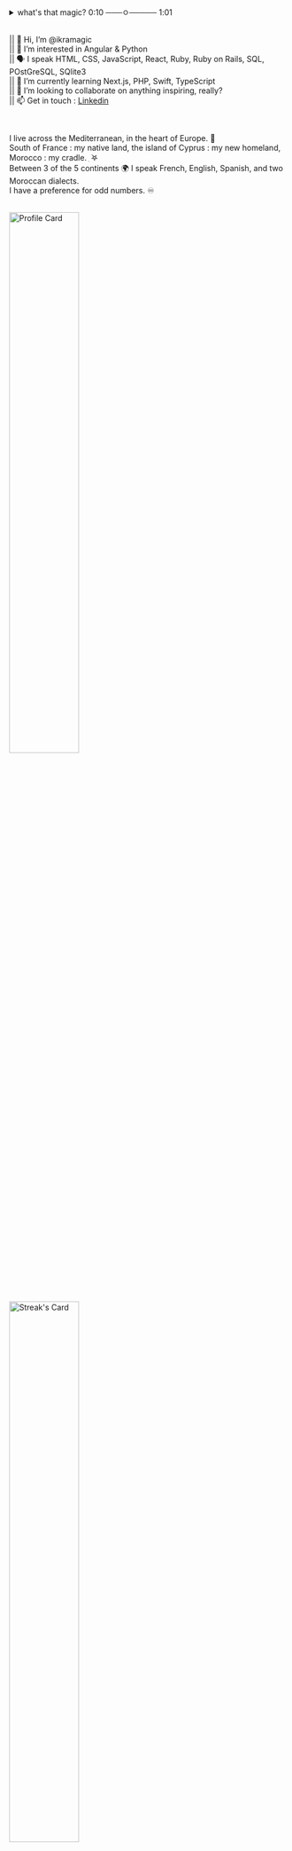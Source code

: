 <details>
<summary>what's that magic? 0:10 ───ㅇ───── 1:01 </summary>

ikramagic/ikramagic/ `README.md` ✅ (this file) is an ✨ ADHD-friendly `README.md` ✅ for y'all screen readers ✨  
`README.md` (this file) ✅ appears on my GitHub 👋 profile.  
You can 🌱 have yours too! 👀  
💞️ Enjoy the scrolling  
</details>

<br>

|| 👋 Hi, I’m @ikramagic  <br>
|| 👀 I’m interested in Angular & Python  <br>
|| 🗣 I speak HTML, CSS, JavaScript, React, Ruby, Ruby on Rails, SQL, POstGreSQL, SQlite3 <br>
|| 🌱 I’m currently learning Next.js, PHP, Swift, TypeScript <br>
|| 💞️ I’m looking to collaborate on anything inspiring, really?  <br>
|| 📫 Get in touch : [Linkedin](https://www.linkedin.com/in/ikrame-saadi/)  

<br>

I live across the Mediterranean, in the heart of Europe. 🌊 <br>
South of France : my native land, the island of Cyprus : my new homeland, Morocco : my cradle.  ִ ࣪𖤐 <br>
Between 3 of the 5 continents 🌍 I speak French, English, Spanish, and two Moroccan dialects. <br>
I have a preference for odd numbers. ♾️

<br>

<div>
<a href="https://github.com/ikramagic"><img src="https://gh-readme-profile.vercel.app/api?username=ikramagic&theme=github_dark_highcontrast" alt="Profile Card" width="50%"></a>

<a href="https://github.com/ikramagic"><img src="https://streak-stats.demolab.com?user=ikramagic&theme=hacker" alt="Streak's Card" width="50%"></a>

<a href="https://github.com/ikramagic"><img src="https://github-readme-stats.vercel.app/api/top-langs?username=ikramagic&title_color=8bd5ca&text_color=cad3f5&icon_color=c6a0f6&bg_color=24273a&langs_count=10&layout=donut-vertical&hide_border=false" alt="Top Languagues Card" width="25%"></a>
</div>

<br>

passionnée_point.dev  

Ruby, Rails, HTML, CSS, JavaScript, React, SQL un peu de Python, de PHP & plein de bonnes ondes.  

<br>

|| 👋 Salut ! C'est @ikramagic !  <br>
|| 👀 Passionnée par l'univers du c'est quoi ça ? <br>
|| 💞️ Je suis toujours à la recherche de projets inspirants et stimulants. Vous avez quelque chose qui éveille la curiosité ? Je suis toute ouïe !  <br>
|| 📫 [On papote ?](https://www.linkedin.com/in/ikrame-saadi/)  <br>
|| 🫶 N'hésitez pas à m'envoyer un petit message, je suis toujours prête à échanger avec vous, esprits créatifs.  

<br>

|| Je vis à travers la Méditerranée, au cœur de l'(.🇪🇺)rope. 🌊  <br>
|| Entre le sud de la (.🇫🇷)ance, ma terre natale, l'île de Chypre(.🇨🇾), ma nouvelle patrie, et le (.🇲🇦)roc(+212), mon berceau. ִ ࣪𖤐  <br>
|| Entre trois des cinq continents. 🌍  <br>
|| Je parle français, anglais, espagnol, et deux dialectes marocains. 🗣  <br>
|| Je préfère les chiffres impairs. ♾️ <br>
